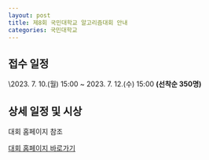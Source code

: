 ```yaml
---
layout: post
title: 제8회 국민대학교 알고리즘대회 안내
categories: 국민대학교
---
```


## 접수 일정

\2023. 7. 10.(월) 15:00 ~ 2023. 7. 12.(수) 15:00 **(선착순 350명)**

## 상세 일정 및 시상

대회 홈페이지 참조

[대회 홈페이지 바로가기](https://softwarecontest.kookmin.ac.kr/)
